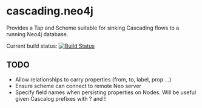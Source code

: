 # cascading.neo4j

Provides a Tap and Scheme suitable for sinking Cascading flows to a running Neo4j database.

Current build status: [![Build Status](https://secure.travis-ci.org/pingles/cascading.neo4j.png)](http://secure.travis-ci.org/pingles/cascading.neo4j)

## TODO

* Allow relationships to carry properties (from, to, label, prop ...)
* Ensure scheme can connect to remote Neo server
* Specify field names when persisting properties on Nodes. Will be useful given Cascalog prefixes with ? and !

